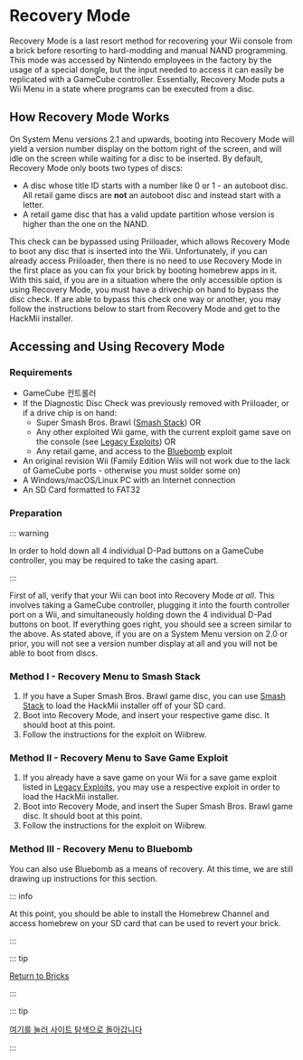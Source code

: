 # Recovery Mode

Recovery Mode is a last resort method for recovering your Wii console from a brick before resorting to hard-modding and manual NAND programming. This mode was accessed by Nintendo employees in the factory by the usage of a special dongle, but the input needed to access it can easily be replicated with a GameCube controller. Essentially, Recovery Mode puts a Wii Menu in a state where programs can be executed from a disc.

## How Recovery Mode Works

On System Menu versions 2.1 and upwards, booting into Recovery Mode will yield a version number display on the bottom right of the screen, and will idle on the screen while waiting for a disc to be inserted. By default, Recovery Mode only boots two types of discs:

- A disc whose title ID starts with a number like 0 or 1 - an autoboot disc. All retail game discs are **not** an autoboot disc and instead start with a letter.
- A retail game disc that has a valid update partition whose version is higher than the one on the NAND.

This check can be bypassed using Priiloader, which allows Recovery Mode to boot any disc that is inserted into the Wii. Unfortunately, if you can already access Priiloader, then there is no need to use Recovery Mode in the first place as you can fix your brick by booting homebrew apps in it. With this said, if you are in a situation where the only accessible option is using Recovery Mode, you must have a drivechip on hand to bypass the disc check. If are able to bypass this check one way or another, you may follow the instructions below to start from Recovery Mode and get to the HackMii installer.

## Accessing and Using Recovery Mode

### Requirements

- GameCube 컨트롤러
- If the Diagnostic Disc Check was previously removed with Priiloader, or if a drive chip is on hand:
  - Super Smash Bros. Brawl ([Smash Stack](legacy-exploits#smash-stack)) OR
  - Any other exploited Wii game, with the current exploit game save on the console (see [Legacy Exploits](legacy-exploits)) OR
  - Any retail game, and access to the [Bluebomb](bluebomb) exploit
- An original revision Wii (Family Edition Wiis will not work due to the lack of GameCube ports - otherwise you must solder some on)
- A Windows/macOS/Linux PC with an Internet connection
- An SD Card formatted to FAT32

### Preparation

::: warning

In order to hold down all 4 individual D-Pad buttons on a GameCube controller, you may be required to take the casing apart.

:::

First of all, verify that your Wii can boot into Recovery Mode _at all_. This involves taking a GameCube controller, plugging it into the fourth controller port on a Wii, and simultaneously holding down the 4 individual D-Pad buttons on boot. If everything goes right, you should see a screen similar to the above. As stated above, if you are on a System Menu version on 2.0 or prior, you will not see a version number display at all and you will not be able to boot from discs.

### Method I - Recovery Menu to Smash Stack

1. If you have a Super Smash Bros. Brawl game disc, you can use [Smash Stack](legacy-exploits#smash-stack) to load the HackMii installer off of your SD card.
2. Boot into Recovery Mode, and insert your respective game disc. It should boot at this point.
3. Follow the instructions for the exploit on Wiibrew.

### Method II - Recovery Menu to Save Game Exploit

1. If you already have a save game on your Wii for a save game exploit listed in [Legacy Exploits](legacy-exploits), you may use a respective exploit in order to load the HackMii installer.
2. Boot into Recovery Mode, and insert the Super Smash Bros. Brawl game disc. It should boot at this point.
3. Follow the instructions for the exploit on Wiibrew.

### Method III - Recovery Menu to Bluebomb

You can also use Bluebomb as a means of recovery. At this time, we are still drawing up instructions for this section.

::: info

At this point, you should be able to install the Homebrew Channel and access homebrew on your SD card that can be used to revert your brick.

:::

::: tip

[Return to Bricks](bricks)

:::

::: tip

[여기를 눌러 사이트 탐색으로 돌아갑니다](site-navigation)

:::
